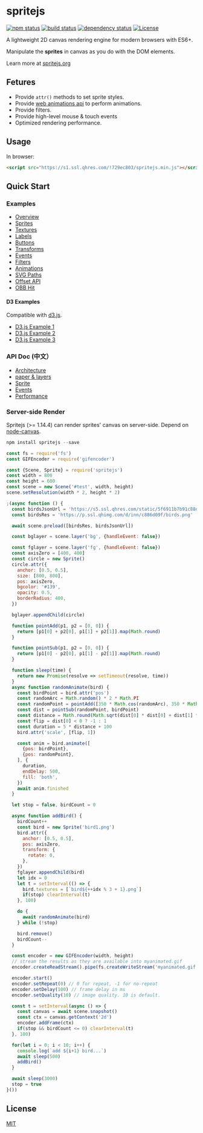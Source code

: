 # spritejs 

[![npm status](https://img.shields.io/npm/v/spritejs.svg)](https://www.npmjs.org/package/spritejs)
[![build status](https://api.travis-ci.org/spritejs/spritejs.svg?branch=master)](https://travis-ci.org/spritejs/spritejs) 
[![dependency status](https://david-dm.org/spritejs/spritejs.svg)](https://david-dm.org/spritejs/spritejs)
[![License](https://img.shields.io/npm/l/spritejs.svg)](LICENSE)

A lightweight 2D canvas rendering engine for modern browsers with ES6+.

Manipulate the **sprites** in canvas as you do with the DOM elements.

Learn more at [spritejs.org](http://spritejs.org/)

## Fetures

- Provide `attr()` methods to set sprite styles.
- Provide [web animations api](https://w3c.github.io/web-animations/#the-animation-interface
) to perform animations.
- Provide filters.
- Provide high-level mouse & touch events
- Optimized rendering performance.

## Usage

In browser:

```html
<script src="https://s1.ssl.qhres.com/!729ec803/spritejs.min.js"></script>
```

## Quick Start

### Examples

- [Overview](http://spritejs.org/)
- [Sprites](http://spritejs.org/#basic_sprites)
- [Textures](http://spritejs.org/#sprites_textures)
- [Labels](http://spritejs.org/#labels)
- [Buttons](http://spritejs.org/#buttons)
- [Transforms](http://spritejs.org/#sprites_transforms)
- [Events](http://spritejs.org/#sprite_events)
- [Filters](http://spritejs.org/#filters)
- [Animations](http://spritejs.org/#animations)
- [SVG Paths](http://spritejs.org/#svg_path)
- [Offset API](http://spritejs.org/#offset_api)
- [OBB Hit](http://spritejs.org/#obb)

#### D3 Examples

Compatible with [d3.js](https://github.com/d3/d3).

- [D3.js Example 1](http://spritejs.org/#d3)
- [D3.js Example 2](http://spritejs.org/#d3-2)
- [D3.js Example 3](http://spritejs.org/#d3-3)

### API Doc (中文）

- [Architecture](docs#整体结构)
- [paper & layers](docs#快速上手)
- [Sprite](docs#sprite-类结构)
- [Events](docs#事件机制)
- [Performance](docs#性能)

### Server-side Render

Spritejs (>= 1.14.4) can render sprites' canvas on server-side. Depend on [node-canvas](https://github.com/Automattic/node-canvas).

```js
npm install spritejs --save
```

```js
const fs = require('fs')
const GIFEncoder = require('gifencoder')

const {Scene, Sprite} = require('spritejs')
const width = 800
const height = 600
const scene = new Scene('#test', width, height)
scene.setResolution(width * 2, height * 2)

;(async function () {
  const birdsJsonUrl = 'https://s5.ssl.qhres.com/static/5f6911b7b91c88da.json'
  const birdsRes = 'https://p.ssl.qhimg.com/d/inn/c886d09f/birds.png'

  await scene.preload([birdsRes, birdsJsonUrl])

  const bglayer = scene.layer('bg', {handleEvent: false})

  const fglayer = scene.layer('fg', {handleEvent: false})
  const axisZero = [400, 400]
  const circle = new Sprite()
  circle.attr({
    anchor: [0.5, 0.5],
    size: [800, 800],
    pos: axisZero,
    bgcolor: '#139',
    opacity: 0.5,
    borderRadius: 400,
  })

  bglayer.appendChild(circle)

  function pointAdd(p1, p2 = [0, 0]) {
    return [p1[0] + p2[0], p1[1] + p2[1]].map(Math.round)
  }

  function pointSub(p1, p2 = [0, 0]) {
    return [p1[0] - p2[0], p1[1] - p2[1]].map(Math.round)
  }

  function sleep(time) {
    return new Promise(resolve => setTimeout(resolve, time))
  }
  async function randomAnimate(bird) {
    const birdPoint = bird.attr('pos')
    const randomArc = Math.random() * 2 * Math.PI
    const randomPoint = pointAdd([350 * Math.cos(randomArc), 350 * Math.sin(randomArc)], axisZero)  
    const dist = pointSub(randomPoint, birdPoint)
    const distance = Math.round(Math.sqrt(dist[0] * dist[0] + dist[1] * dist[1]))
    const flip = dist[0] < 0 ? -1 : 1
    const duration = 5 * distance + 100
    bird.attr('scale', [flip, 1])

    const anim = bird.animate([
      {pos: birdPoint},
      {pos: randomPoint},
    ], {
      duration,
      endDelay: 500,
      fill: 'both',
    })
    await anim.finished
  }

  let stop = false, birdCount = 0

  async function addBird() {
    birdCount++
    const bird = new Sprite('bird1.png')
    bird.attr({
      anchor: [0.5, 0.5],
      pos: axisZero,
      transform: {
        rotate: 0,
      },
    })
    fglayer.appendChild(bird)
    let idx = 0
    let t = setInterval(() => {
      bird.textures = [`bird${++idx % 3 + 1}.png`]
      if(stop) clearInterval(t)
    }, 100)

    do {
      await randomAnimate(bird)
    } while (!stop)

    bird.remove()
    birdCount--
  }

  const encoder = new GIFEncoder(width, height)
  // stream the results as they are available into myanimated.gif
  encoder.createReadStream().pipe(fs.createWriteStream('myanimated.gif'))

  encoder.start()
  encoder.setRepeat(0) // 0 for repeat, -1 for no-repeat
  encoder.setDelay(100) // frame delay in ms
  encoder.setQuality(10) // image quality. 10 is default.

  const t = setInterval(async () => {
    const canvas = await scene.snapshot()
    const ctx = canvas.getContext('2d')
    encoder.addFrame(ctx)
    if(stop && birdCount <= 0) clearInterval(t)
  }, 100)

  for(let i = 0; i < 10; i++) {
    console.log(`add ${i+1} bird...`)
    await sleep(500)
    addBird()
  }

  await sleep(3000)
  stop = true
}())
```

## License

[MIT](LICENSE)
